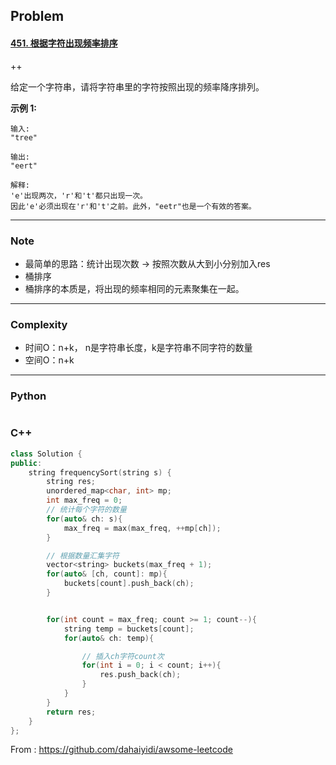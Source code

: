 ## Problem

#### [451. 根据字符出现频率排序](https://leetcode-cn.com/problems/sort-characters-by-frequency/)

++

给定一个字符串，请将字符串里的字符按照出现的频率降序排列。

**示例 1:**

```
输入:
"tree"

输出:
"eert"

解释:
'e'出现两次，'r'和't'都只出现一次。
因此'e'必须出现在'r'和't'之前。此外，"eetr"也是一个有效的答案。
```

------

### Note

- 最简单的思路：统计出现次数 -> 按照次数从大到小分别加入res
- 桶排序
- 桶排序的本质是，将出现的频率相同的元素聚集在一起。

------

### Complexity

- 时间O：n+k， n是字符串长度，k是字符串不同字符的数量
- 空间O：n+k

------

### Python

```python

```

### C++

```C++
class Solution {
public:
    string frequencySort(string s) {
        string res;
        unordered_map<char, int> mp;
        int max_freq = 0;
        // 统计每个字符的数量
        for(auto& ch: s){
            max_freq = max(max_freq, ++mp[ch]);
        }

        // 根据数量汇集字符
        vector<string> buckets(max_freq + 1);
        for(auto& [ch, count]: mp){
            buckets[count].push_back(ch);
        }


        for(int count = max_freq; count >= 1; count--){
            string temp = buckets[count];
            for(auto& ch: temp){

                // 插入ch字符count次
                for(int i = 0; i < count; i++){
                    res.push_back(ch);
                }
            }
        }
        return res;
    }
};
```



From : https://github.com/dahaiyidi/awsome-leetcode
